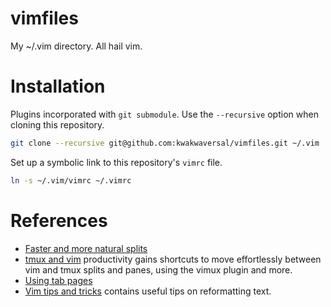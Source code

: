 # vimfiles
My ~/.vim directory. All hail vim.

# Installation
Plugins incorporated with `git submodule`. Use the `--recursive` option when
cloning this repository.

```bash
git clone --recursive git@github.com:kwakwaversal/vimfiles.git ~/.vim
```

Set up a symbolic link to this repository's `vimrc` file.

```sh
ln -s ~/.vim/vimrc ~/.vimrc
```

# References
* [Faster and more natural splits](https://robots.thoughtbot.com/vim-splits-move-faster-and-more-naturally)
* [tmux and vim](https://blog.bugsnag.com/tmux-and-vim/) productivity gains
    shortcuts to move effortlessly between vim and tmux splits and panes, using
    the vimux plugin and more.
* [Using tab pages](http://vim.wikia.com/wiki/Using_tab_pages)
* [Vim tips and tricks](https://www.cs.swarthmore.edu/help/vim/home.html)
    contains useful tips on reformatting text.
